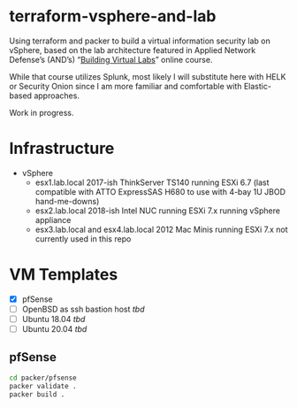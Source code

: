 # terraform-vsphere-and-lab

Using terraform and packer to build a virtual information security lab on vSphere, based on the lab architecture featured in Applied Network Defense’s (AND’s) “[Building Virtual Labs](https://www.networkdefense.io/library/building-virtual-security-labs/about/)” online course.

While that course utilizes Splunk, most likely I will substitute here with HELK or Security Onion since I am more familiar and comfortable with Elastic-based approaches.

Work in progress.

# Infrastructure

- vSphere
	- esx1.lab.local 2017-ish ThinkServer TS140 running ESXi 6.7 (last compatible with ATTO ExpressSAS H680 to use with 4-bay 1U JBOD hand-me-downs)
	- esx2.lab.local 2018-ish Intel NUC running ESXi 7.x running vSphere appliance
	- esx3.lab.local and esx4.lab.local 2012 Mac Minis running ESXi 7.x not currently used in this repo

# VM Templates

- [x] pfSense
- [ ] OpenBSD as ssh bastion host _tbd_
- [ ] Ubuntu 18.04 _tbd_
- [ ] Ubuntu 20.04 _tbd_

## pfSense

```bash
cd packer/pfsense
packer validate .
packer build .
```